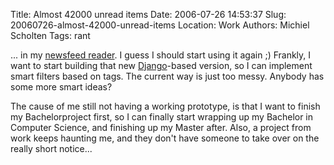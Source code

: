 Title: Almost 42000 unread items
Date: 2006-07-26 14:53:37
Slug: 20060726-almost-42000-unread-items
Location: Work
Authors: Michiel Scholten
Tags: rant

<p>... in my <a href="https://overload.aquariusoft.org/">newsfeed reader</a>. I guess I should start using it again ;) Frankly, I want to start building that new <a href="http://www.djangoproject.com/">Django</a>-based version, so I can implement smart filters based on tags. The current way is just too messy. Anybody has some more smart ideas?</p>

<p>The cause of me still not having a working prototype, is that I want to finish my Bachelorproject first, so I can finally start wrapping up my Bachelor in Computer Science, and finishing up my Master after. Also, a project from work keeps haunting me, and they don't have someone to take over on the really short notice...</p>